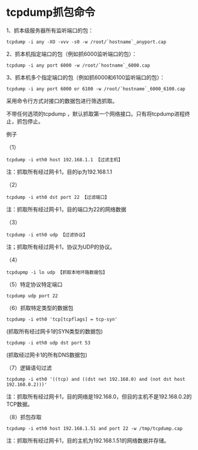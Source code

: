 # tcpdump抓包命令 #

1、抓本级服务器所有监听端口的包：

	tcpdump -i any -XO -vvv -s0 -w /root/`hostname`_anyport.cap

2、抓本机指定端口的包（例如抓6000监听端口的包）：

	tcpdump -i any port 6000 -w /root/`hostname`_6000.cap


3、抓本机多个指定端口的包（例如抓6000和6100监听端口的包）：

	tcpdump -i any port 6000 or 6100 -w /root/`hostname`_6000_6100.cap

采用命令行方式对接口的数据包进行筛选抓取。

不带任何选项的tcpdump ，默认抓取第一个网络接口。只有将tcpdump进程终止，抓包停止。

例子

（1）

	tcpdump -i eth0 host 192.168.1.1 【过滤主机】

注：抓取所有经过网卡1，目的ip为192.168.1.1


（2）

	tcpdump -i eth0 dst port 22 【过滤端口】

注：抓取所有经过网卡1，目的端口为22的网络数据

（3）

	tcpdump -i eth0 udp 【过滤协议】

注；抓取所有经过网卡1，协议为UDP的协议。

（4）

	tcpdupmp -i lo udp 【抓取本地环路数据包】

（5）特定协议特定端口

	tcpdump udp port 22

（6）抓取特定类型的数据包

	tcpdump -i eth0 'tcp[tcpflags] = tcp-syn' 

(抓取所有经过网卡1的SYN类型的数据包)

	tcpdump -i eth0 udp dst port 53

(抓取经过网卡1的所有DNS数据包)


（7）逻辑语句过滤

	tcpdump -i eth0 '((tcp) and ((dst net 192.168.0) and (not dst host 192.168.0.2)))'

注：抓取所有经过网卡1，目的网络是192.168.0，但目的主机不是192.168.0.2的TCP数据。

（8）抓包存取

	tcpdump -i eth0 host 192.168.1.51 and port 22 -w /tmp/tcpdump.cap

注：抓取所有经过网卡1，目的主机为192.168.1.51的网络数据并存储。